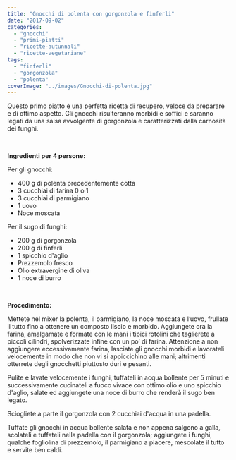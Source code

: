 ```yaml
---
title: "Gnocchi di polenta con gorgonzola e finferli"
date: "2017-09-02"
categories: 
  - "gnocchi"
  - "primi-piatti"
  - "ricette-autunnali"
  - "ricette-vegetariane"
tags: 
  - "finferli"
  - "gorgonzola"
  - "polenta"
coverImage: "../images/Gnocchi-di-polenta.jpg"
---
```


Questo primo piatto è una perfetta ricetta di recupero, veloce da preparare e di ottimo aspetto. Gli gnocchi risulteranno morbidi e soffici e saranno legati da una salsa avvolgente di gorgonzola e caratterizzati dalla carnosità dei funghi.

 

**Ingredienti per 4 persone:**

Per gli gnocchi:

- 400 g di polenta precedentemente cotta
- 3 cucchiai di farina 0 o 1
- 3 cucchiai di parmigiano
- 1 uovo
- Noce moscata

Per il sugo di funghi:

- 200 g di gorgonzola
- 200 g di finferli
- 1 spicchio d'aglio
- Prezzemolo fresco
- Olio extravergine di oliva
- 1 noce di burro

 

**Procedimento:**

Mettete nel mixer la polenta, il parmigiano, la noce moscata e l’uovo, frullate il tutto fino a ottenere un composto liscio e morbido. Aggiungete ora la farina, amalgamate e formate con le mani i tipici rotolini che taglierete a piccoli cilindri, spolverizzate infine con un po’ di farina. Attenzione a non aggiungere eccessivamente farina, lasciate gli gnocchi morbidi e lavorateli velocemente in modo che non vi si appiccichino alle mani; altrimenti otterrete degli gnocchetti piuttosto duri e pesanti.

Pulite e lavate velocemente i funghi, tuffateli in acqua bollente per 5 minuti e successivamente cucinateli a fuoco vivace con ottimo olio e uno spicchio d'aglio, salate ed aggiungete una noce di burro che renderà il sugo ben legato.

Sciogliete a parte il gorgonzola con 2 cucchiai d'acqua in una padella.

Tuffate gli gnocchi in acqua bollente salata e non appena salgono a galla, scolateli e tuffateli nella padella con il gorgonzola; aggiungete i funghi, qualche fogliolina di prezzemolo, il parmigiano a piacere, mescolate il tutto e servite ben caldi.
